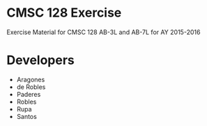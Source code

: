 CMSC 128 Exercise
======

Exercise Material for CMSC 128 AB-3L and AB-7L for AY 2015-2016

Developers
======
* Aragones
* de Robles
* Paderes
* Robles
* Rupa
* Santos
